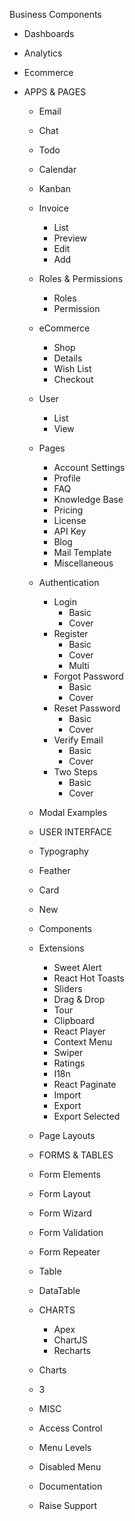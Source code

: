 Business Components

- Dashboards
- Analytics
- Ecommerce

- APPS & PAGES

  - Email
  - Chat
  - Todo
  - Calendar
  - Kanban
  - Invoice
    - List
    - Preview
    - Edit
    - Add
  - Roles & Permissions
    - Roles
    - Permission
  - eCommerce

    - Shop
    - Details
    - Wish List
    - Checkout

  - User
    - List
    - View
  - Pages
    - Account Settings
    - Profile
    - FAQ
    - Knowledge Base
    - Pricing
    - License
    - API Key
    - Blog
    - Mail Template
    - Miscellaneous
  - Authentication
    - Login
      - Basic
      - Cover
    - Register
      - Basic
      - Cover
      - Multi
    - Forgot Password
      - Basic
      - Cover
    - Reset Password
      - Basic
      - Cover
    - Verify Email
      - Basic
      - Cover
    - Two Steps
      - Basic
      - Cover
  - Modal Examples
  - USER INTERFACE
  - Typography
  - Feather
  - Card
  - New
  - Components
  - Extensions
    - Sweet Alert
    - React Hot Toasts
    - Sliders
    - Drag & Drop
    - Tour
    - Clipboard
    - React Player
    - Context Menu
    - Swiper
    - Ratings
    - I18n
    - React Paginate
    - Import
    - Export
    - Export Selected
  - Page Layouts
  - FORMS & TABLES
  - Form Elements
  - Form Layout
  - Form Wizard
  - Form Validation
  - Form Repeater
  - Table
  - DataTable
  - CHARTS
    - Apex
    - ChartJS
    - Recharts
  - Charts
  - 3
  - MISC
  - Access Control
  - Menu Levels
  - Disabled Menu
  - Documentation
  - Raise Support
